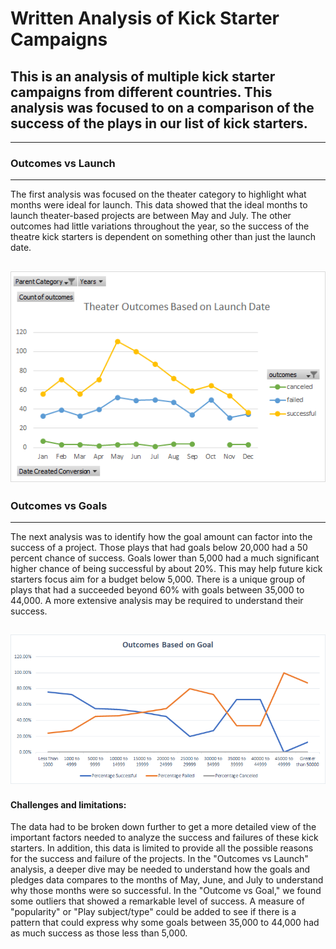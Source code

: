 # Written Analysis of Kick Starter Campaigns
## This is an analysis of multiple kick starter campaigns from different countries. This analysis was focused to on a comparison of the success of the plays in our list of kick starters. 
---
### Outcomes vs Launch
---
The first analysis was focused on the theater category to highlight what months were ideal for launch. This data showed that the ideal months to launch theater-based projects are between May and July. The other outcomes had little variations throughout the year, so the success of the theatre kick starters is dependent on something other than just the launch date. 

![Theater Outcomes vs Launch](Resources/Theater_Outcomes_vs_Launch.png)
---
### Outcomes vs Goals
---
The next analysis was to identify how the goal amount can factor into the success of a project. Those plays that had goals below 20,000 had a 50 percent chance of success. Goals lower than 5,000 had a much significant higher chance of being successful by about 20%. This may help future kick starters focus aim for a budget below 5,000. There is a unique group of plays that had a succeeded beyond 60% with goals between 35,000 to 44,000. A more extensive analysis may be required to understand their success.  

![Outcomes vs Goals line graph](Resources/Outcomes_vs_Goals.png)
---
#### Challenges and limitations:
The data had to be broken down further to get a more detailed view of the important factors needed to analyze the success and failures of these kick starters. In addition, this data is limited to provide all the possible reasons for the success and failure of the projects. In the "Outcomes vs Launch" analysis, a deeper dive may be needed to understand how the goals and pledges data compares to the months of May, June, and July to understand why those months were so successful. In the "Outcome vs Goal," we found some outliers that showed a remarkable level of success. A measure of "popularity" or "Play subject/type" could be added to see if there is a pattern that could express why some goals between 35,000 to 44,000 had as much success as those less than 5,000.
